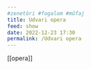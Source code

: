 ```yaml
---
#zenetöri #fogalom #műfaj
title: Udvari opera
feed: show
date: 2022-12-23 17:30
permalink: /Udvari opera
---
```

[[opera]]